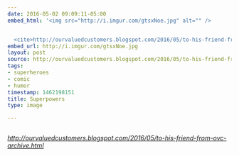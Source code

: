 ```yaml
---
date: 2016-05-02 09:09:11-05:00
embed_html: '<img src="http://i.imgur.com/gtsxNoe.jpg" alt="" />


  <cite>http://ourvaluedcustomers.blogspot.com/2016/05/to-his-friend-from-ovc-archive.html</cite>'
embed_url: http://i.imgur.com/gtsxNoe.jpg
layout: post
source: http://ourvaluedcustomers.blogspot.com/2016/05/to-his-friend-from-ovc-archive.html
tags:
- superheroes
- comic
- humor
timestamp: 1462198151
title: Superpowers
type: image

---
```

<img src="http://i.imgur.com/gtsxNoe.jpg" alt="" />

<cite>http://ourvaluedcustomers.blogspot.com/2016/05/to-his-friend-from-ovc-archive.html</cite>


